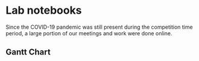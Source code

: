 # Lab notebooks

Since the COVID-19 pandemic was still present during the competition time period, a large portion of our meetings and work were done online.

## Gantt Chart